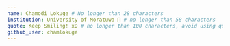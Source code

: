 ```yaml
---
name: Chamodi Lokuge # No longer than 28 characters
institution: University of Moratuwa 🚩 # no longer than 58 characters
quote: Keep Smiling! xD # no longer than 100 characters, avoid using quotes(") to guarantee the format remains the same.
github_user: chamlokuge
---
```

